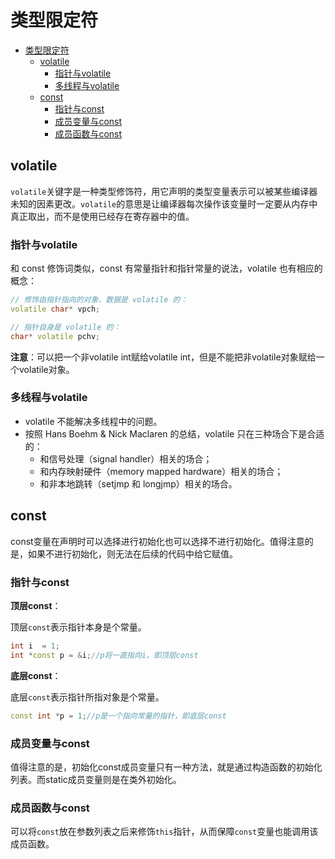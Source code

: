 # 类型限定符

- [类型限定符](#类型限定符)
  - [volatile](#volatile)
    - [指针与volatile](#指针与volatile)
    - [多线程与volatile](#多线程与volatile)
  - [const](#const)
    - [指针与const](#指针与const)
    - [成员变量与const](#成员变量与const)
    - [成员函数与const](#成员函数与const)

## volatile

`volatile`关键字是一种类型修饰符，用它声明的类型变量表示可以被某些编译器未知的因素更改。`volatile`的意思是让编译器每次操作该变量时一定要从内存中真正取出，而不是使用已经存在寄存器中的值。

### 指针与volatile

和 const 修饰词类似，const 有常量指针和指针常量的说法，volatile 也有相应的概念：

``` c++
// 修饰由指针指向的对象、数据是 volatile 的：
volatile char* vpch;

// 指针自身是 volatile 的：
char* volatile pchv; 
```

**注意**：可以把一个非volatile int赋给volatile int，但是不能把非volatile对象赋给一个volatile对象。

### 多线程与volatile

- volatile 不能解决多线程中的问题。
- 按照 Hans Boehm & Nick Maclaren 的总结，volatile 只在三种场合下是合适的：
  - 和信号处理（signal handler）相关的场合；
  - 和内存映射硬件（memory mapped hardware）相关的场合；
  - 和非本地跳转（setjmp 和 longjmp）相关的场合。

## const

const变量在声明时可以选择进行初始化也可以选择不进行初始化。值得注意的是，如果不进行初始化，则无法在后续的代码中给它赋值。

### 指针与const

**顶层const**：

顶层`const`表示指针本身是个常量。

``` c++
int i  = 1;
int *const p = &i;//p将一直指向i，即顶层const
```

**底层const**：

底层`const`表示指针所指对象是个常量。

``` c++
const int *p = 1;//p是一个指向常量的指针，即底层const
```

### 成员变量与const

值得注意的是，初始化const成员变量只有一种方法，就是通过构造函数的初始化列表。而static成员变量则是在类外初始化。

### 成员函数与const

可以将`const`放在参数列表之后来修饰`this`指针，从而保障`const`变量也能调用该成员函数。
